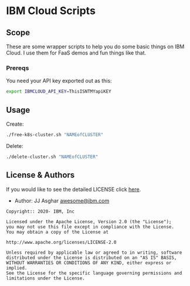 # IBM Cloud Scripts 

## Scope

These are some wrapper scripts to help you do some basic things
on IBM Cloud. I use them for FaaS demos and fun things like that.

### Prereqs

You need your API key exported out as this:
```bash
export IBMCLOUD_API_KEY=ThisISNTMYapiKEY
```

## Usage

Create:
```bash
./free-k8s-cluster.sh "NAMEofCLUSTER"
```

Delete:
```bash
./delete-cluster.sh "NAMEofCLUSTER"
```

## License & Authors

If you would like to see the detailed LICENSE click [here](./LICENSE).

- Author: JJ Asghar <awesome@ibm.com>

```text
Copyright:: 2020- IBM, Inc

Licensed under the Apache License, Version 2.0 (the "License");
you may not use this file except in compliance with the License.
You may obtain a copy of the License at

http://www.apache.org/licenses/LICENSE-2.0

Unless required by applicable law or agreed to in writing, software
distributed under the License is distributed on an "AS IS" BASIS,
WITHOUT WARRANTIES OR CONDITIONS OF ANY KIND, either express or implied.
See the License for the specific language governing permissions and
limitations under the License.
```
